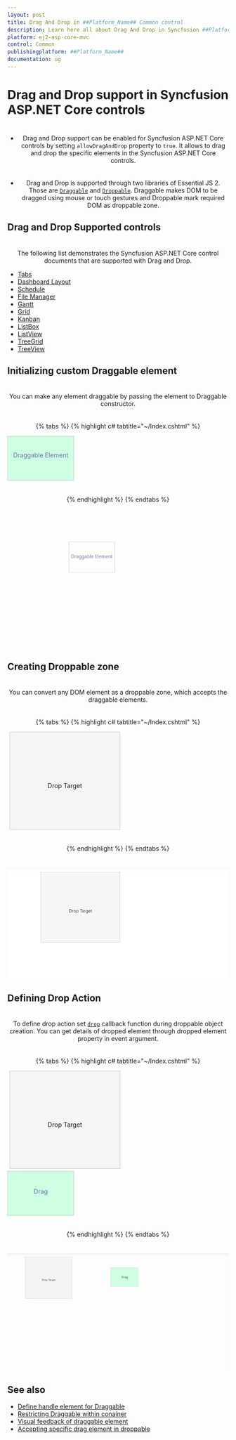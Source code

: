 ```yaml
---
layout: post
title: Drag And Drop in ##Platform_Name## Common control
description: Learn here all about Drag And Drop in Syncfusion ##Platform_Name## Common control of Syncfusion Essential JS 2 and more.
platform: ej2-asp-core-mvc
control: Common
publishingplatform: ##Platform_Name##
documentation: ug
---
```


# Drag and Drop support in Syncfusion ASP.NET Core controls

* Drag and Drop support can be enabled for Syncfusion ASP.NET Core controls by setting `allowDragAndDrop` property to `true`. It allows to drag and drop the specific elements in the Syncfusion ASP.NET Core controls.

* Drag and Drop is supported through two libraries of Essential JS 2. Those are [`Draggable`](https://ej2.syncfusion.com/documentation/api/base/draggable/) and [`Droppable`](https://ej2.syncfusion.com/documentation/api/base/droppable/). Draggable makes DOM to be dragged using mouse or touch gestures and Droppable mark required DOM as droppable zone.

## Drag and Drop Supported controls

The following list demonstrates the Syncfusion ASP.NET Core control documents that are supported with Drag and Drop.

* [Tabs](../tab/drag-and-drop)
* [Dashboard Layout](../dashboard-layout/interaction-with-panels/dragging-of-panels)
* [Schedule](../schedule/appointments#drag-and-drop-appointments)
* [File Manager](../file-manager/drag-and-drop)
* [Gantt](../gantt/how-to/maintainrecordindex)
* [Grid](../grid/row/row-drag-and-drop)
* [Kanban](../kanban/drag-and-drop)
* [ListBox](../list-box/drag-and-drop)
* [ListView](../listview/how-to/drag-and-drop-list-items)
* [TreeGrid](../tree-grid/row#drag-and-drop)
* [TreeView](../treeview/drag-and-drop)

## Initializing custom Draggable element

You can make any element draggable by passing the element to Draggable constructor.

{% tabs %}
{% highlight c# tabtitle="~/Index.cshtml" %}

<div id="drag-element"><p>Draggable Element </p></div>
    
<script>
    var dragElement = document.getElementById('drag-element');
    var draggable = new ej.base.Draggable(dragElement,{clone: false});
</script>

<style>
    #drag-element {
        height: 100px;
        width: 150px;
        border: 1px solid #cecece;
        cursor: move;
        user-select: none;
        color: #6a77a7;
        touch-action: none;
    }

    p {
        padding-top: 20px;
        text-align: center;
        margin: 14px 0px 14px 0px;
    }
</style>

{% endhighlight %}
{% endtabs %}

![draggable element](./images/draggable.gif)

## Creating Droppable zone

You can convert any DOM element as a droppable zone, which accepts the draggable elements.

{% tabs %}
{% highlight c# tabtitle="~/Index.cshtml" %}

<div id="droppable">
    <p class="drop">
    <span>Drop Target</span> 
    </p>
</div>    

<script>
    var droppable = new ej.base.Droppable(document.getElementById('droppable'));
</script>

<style>
    #droppable {
        margin: 5px;
        line-height: 170px;
        font-size: 14px;
        width: 250px;
        border: 1px solid #cecece;
        background: #f6f6f6;
        touch-action: none;
    }
    
    .drop {
        padding-top: 23px;
        text-align: center;
        margin: 14px 0px 14px 0px;
    }
</style>

{% endhighlight %}
{% endtabs %}

![droppable area](./images/droppable.png)

## Defining Drop Action

To define drop action set [`drop`](https://ej2.syncfusion.com/documentation/api/base/droppable/#drop) callback function during droppable object creation. You can get details of dropped element through dropped element property in event argument.

{% tabs %}
{% highlight c# tabtitle="~/Index.cshtml" %}

<div id="droppable"><p class="drop"><span>Drop Target </span></p></div>
<div id="drag-element"><p class="drag-text">Drag </p></div>

<script>
    var draggable = new ej.base.Draggable(document.getElementById('drag-element'), {clone: false});
    var droppable = new ej.base.Droppable(document.getElementById('droppable'), {
        drop: (function (e) {
        e.droppedElement.querySelector('.drag-text').textContent = 'Dropped';
        })
    });
</script>

<style>
    #drag-element {
        height: 100px;
        width: 150px;
        border: 1px solid #cecece;
        cursor: move;
        background: #cdffe3;
        user-select: none;
        touch-action: none;
    }
        
    #droppable {
        margin: 5px;
        line-height: 170px;
        font-size: 14px;
        width: 250px;
        border: 1px solid #cecece;
        background: #f6f6f6;
        touch-action: none;
    }
        
    .drop,.drag-text {
        padding-top: 23px;
        text-align: center;
        margin: 14px 0px 14px 0px;
    }
</style>

{% endhighlight %}
{% endtabs %}

![drag and drop element](./images/drag-drop.gif)

## See also

* [Define handle element for Draggable](https://ej2.syncfusion.com/documentation/api/base/draggable/#handle)<br/>
* [Restricting Draggable within conainer](https://ej2.syncfusion.com/documentation/api/base/draggable/#dragarea)<br>
* [Visual feedback of draggable element](https://ej2.syncfusion.com/documentation/api/base/draggable/#clone)<br>
* [Accepting specific drag element in droppable](https://ej2.syncfusion.com/documentation/api/base/droppable/#accept)
